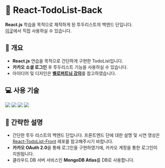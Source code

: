# 📅 React-TodoList-Back

**React.js** 학습을 목적으로 제작하게 된 투두리스트의 백엔드 단입니다. <br>
<a href="https://react-todo-list-lyart-tau.vercel.app">이곳</a>에서 직접 사용하실 수 있습니다.

## 📃 개요

- **React.js** 연습을 목적으로 간단하게 구현한 TodoList입니다.
- **카카오 소셜 로그인** 후 투두리스트 기능을 사용하실 수 있습니다.
- 아이디어 및 디자인은 <a href="https://react.vlpt.us/mashup-todolist/">**벨로퍼트님 강의**</a>를 참고하였습니다.

## 💻 사용 기술

<img src="https://img.shields.io/badge/Node.js-339933?style=flat-square&logo=nodedotjs&logoColor=white"/> <img src="https://img.shields.io/badge/Express-000000?style=flat-square&logo=express&logoColor=white"/> <img src="https://img.shields.io/badge/MongoDB-47A248?style=flat-square&logo=mongodb&logoColor=white"/> <img src="https://img.shields.io/badge/Heroku-430098?style=flat-square&logo=heroku&logoColor=white"/>

## 📜 간략한 설명

- 간단한 투두 리스트의 백엔드 단입니다. 프론트엔드 단에 대한 설명 및 시연 영상은 <a href="https://github.com/uncyclocity/React-TodoList-Front">React-TodoList-Front</a> 레포를 참고해주시기 바랍니다.
- **카카오 OAuth 2.0**을 통해 로그인을 구현하였기에, 카카오 계정을 통한 로그인이 지원됩니다.
- 클라우드 DB 서버 서비스인 **MongoDB Atlas**를 DB로 사용합니다.
